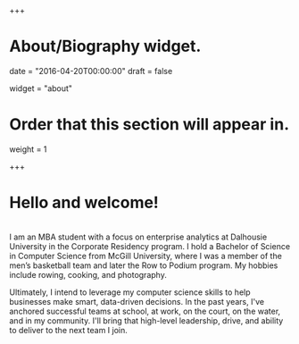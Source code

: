 +++
# About/Biography widget.

date = "2016-04-20T00:00:00"
draft = false

widget = "about"

# Order that this section will appear in.
weight = 1


+++
<br/>
# Hello and welcome!
<br/>
I am an MBA student with a focus on enterprise analytics at Dalhousie University in the Corporate Residency program. I hold a Bachelor of Science in Computer Science from McGill University, where I was a member of the men’s basketball team and later the Row to Podium program. My hobbies include rowing, cooking, and photography.  

Ultimately, I intend to leverage my computer science skills to help businesses make smart, data-driven decisions. In the past years, I've anchored successful teams at school, at work, on the court, on the water, and in my community. I'll bring that high-level leadership, drive, and ability to deliver to the next team I join.
